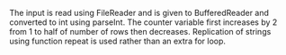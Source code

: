 The input is read using FileReader and is given to BufferedReader and converted to int using parseInt. The counter variable first increases by 2 from 1 to half of number of rows then decreases. Replication of strings using function repeat is used rather than an extra for loop.